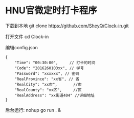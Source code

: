 # HNU官微定时打卡程序

下载到本地 git clone https://github.com/SheyQ/Clock-in.git

打开文件 cd Clock-in

编辑config.json
```
{
    "Time": "00:30:00",     // 打卡的时间
    "Code": "2016260103xx", // 学号
    "Password": "xxxxxx", // 密码
    "RealProvince": "xx省", // 省
    "RealCity": "xx市",       //市
    "RealCounty": "xx区",     //区
    "RealAddress": "xx街道404" //详细地址
}
```

后台运行: nohup go run . &
